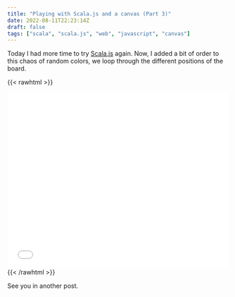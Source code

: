 ```yaml
---
title: "Playing with Scala.js and a canvas (Part 3)"
date: 2022-08-11T22:23:14Z
draft: false
tags: ["scala", "scala.js", "web", "javascript", "canvas"]
---
```


Today I had more time to try [Scala.js][1] again. Now, I added a bit of order to this chaos
of random colors, we loop through the different positions of the board.

{{< rawhtml >}}
<iframe src="/code/canvas-scalajs-03/index.html" width="100%" height="400" frameBorder="0" scrolling="no"></iframe>
{{< /rawhtml >}}

See you in another post.

[1]: http://www.scala-js.org/

